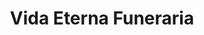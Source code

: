 ---
title: "Vida Eterna Funeraria"
url: /san-isidro-de-el-general/vida-eterna-funeraria/
shop: directores de funerarias
---